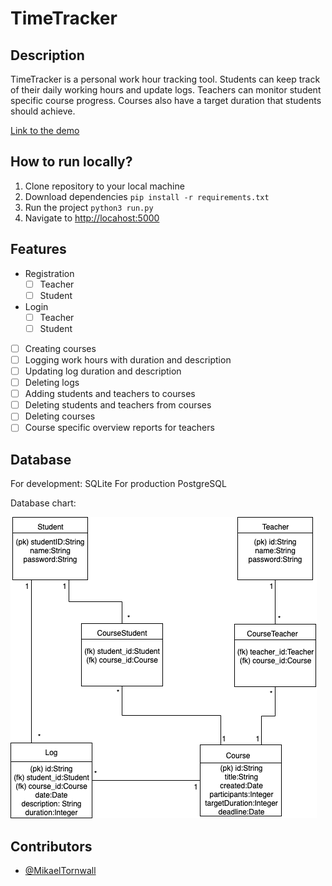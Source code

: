 # TimeTracker

## Description

TimeTracker is a personal work hour tracking tool. Students can keep track of their daily working hours and update logs. Teachers can monitor student specific course progress. Courses also have a target duration that students should achieve.

[Link to the demo](https://tsoha-timetracker.herokuapp.com/)

## How to run locally?

1. Clone repository to your local machine
2. Download dependencies `pip install -r requirements.txt`
3. Run the project `python3 run.py`
4. Navigate to [http://locahost:5000](http://locahost:5000)

## Features

* Registration
  - [ ] Teacher
  - [ ] Student
* Login
  - [ ] Teacher
  - [ ] Student
- [ ] Creating courses
- [ ] Logging work hours with duration and description
- [ ] Updating log duration and description
- [ ] Deleting logs
- [ ] Adding students and teachers to courses
- [ ] Deleting students and teachers from courses
- [ ] Deleting courses
- [ ] Course specific overview reports for teachers

## Database

For development: SQLite
For production PostgreSQL

Database chart:

![database chart](https://github.com/MikaelTornwall/timetracker/blob/master/timetracker.png)

## Contributors

* [@MikaelTornwall](https://github.com/MikaelTornwall/)
